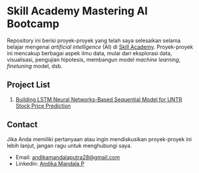 # Skill Academy Mastering AI Bootcamp
Repository ini berisi proyek-proyek yang telah saya selesaikan selama belajar mengenai *artificial intelligence* (AI) di [Skill Academy](https://skillacademy.com/). Proyek-proyek ini mencakup berbagai aspek ilmu data, mulai dari eksplorasi data, visualisasi, pengujian hipotesis, membangun model *machine learning*, *finetuning* model, dsb.

## Project List
1. [Building LSTM Neural Networks-Based Sequential Model for UNTR Stock Price Prediction](https://github.com/andikaaa18/SkillAcademy_Project/tree/a9ae95045a60380f556120b0747bc92903b87e2c/Final_project)


## Contact
Jika Anda memiliki pertanyaan atau ingin mendiskusikan proyek-proyek ini lebih lanjut, jangan ragu untuk menghubungi saya.
* Email: andikamandalaputra28@gmail.com
* Linkedin: [Andika Mandala P](https://www.linkedin.com/in/andika-mandala-p-a8147a140/)
